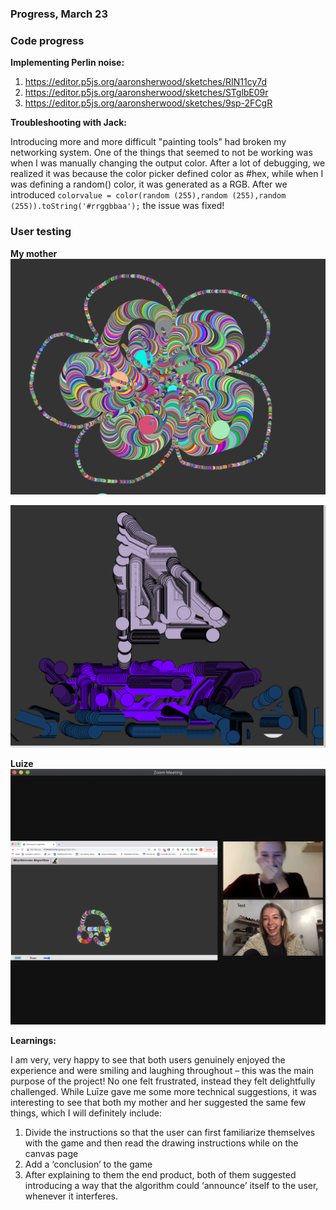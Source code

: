 ### Progress, March 23


### Code progress

**Implementing Perlin noise:**

1. https://editor.p5js.org/aaronsherwood/sketches/RIN11cy7d
2. https://editor.p5js.org/aaronsherwood/sketches/STglbE09r
3. https://editor.p5js.org/aaronsherwood/sketches/9sp-2FCgR


**Troubleshooting with Jack:**

Introducing more and more difficult "painting tools" had broken my networking system. One of the things that seemed to not be working was when I was manually changing the output color. After a lot of debugging, we realized it was because the color picker defined color as #hex, while when I was defining a random() color, it was generated as a RGB. After we introduced ``colorvalue = color(random (255),random (255),random (255)).toString('#rrggbbaa');`` the issue was fixed!

### User testing

**My mother**
![flower](/media/puke.png)

![boat](/media/laiva.png)


**Luize**
![car](/media/car.png)


**Learnings:**

I am very, very happy to see that both users genuinely enjoyed the experience and were smiling and laughing throughout – this was the main purpose of the project! No one felt frustrated, instead they felt delightfully challenged. While Luīze gave me some more technical suggestions, it was interesting to see that both my mother and her suggested the same few things, which I will definitely include:
1.	Divide the instructions so that the user can first familiarize themselves with the game and then read the drawing instructions while on the canvas page
2.	Add a ‘conclusion’ to the game
3.	After explaining to them the end product, both of them suggested introducing a way that the algorithm could ‘announce’ itself to the user, whenever it interferes.


